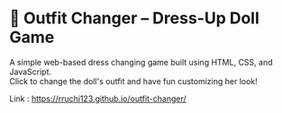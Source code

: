 # 👗 Outfit Changer – Dress-Up Doll Game

A simple web-based dress changing game built using HTML, CSS, and JavaScript.  
Click to change the doll's outfit and have fun customizing her look!

Link :  https://rruchi123.github.io/outfit-changer/
